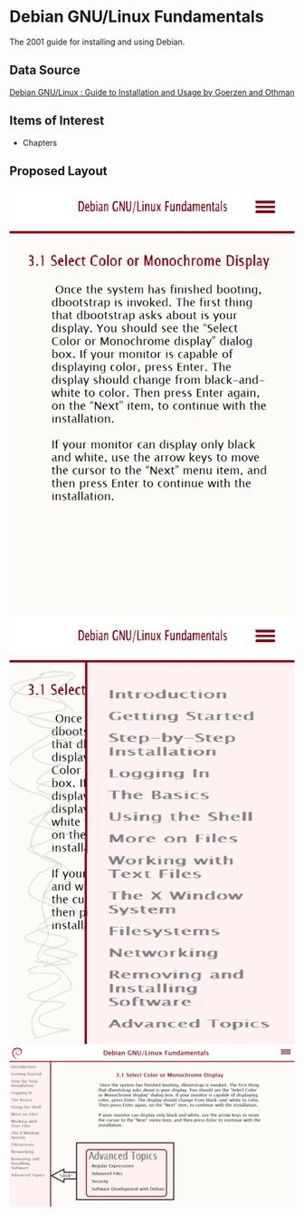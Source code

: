 # Debian GNU/Linux Fundamentals
The 2001 guide for installing and using Debian.

## Data Source
[Debian GNU/Linux : Guide to Installation and Usage by Goerzen and Othman](https://www.gutenberg.org/ebooks/6527)

## Items of Interest
- Chapters

## Proposed Layout
![](layout_mobile.png "Proposed mobile layout")
![](layout_mobile_nav.png "Proposed mobile navigation layout")
![](layout.png "Proposed desktop layout")
